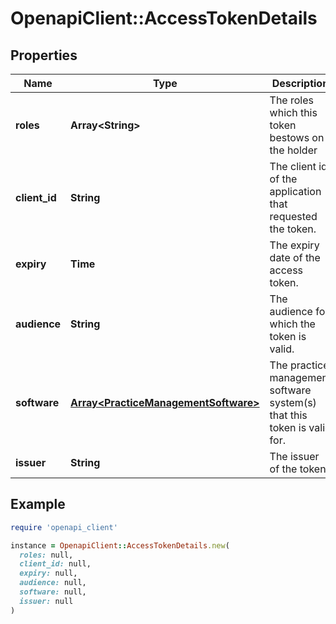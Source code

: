 # OpenapiClient::AccessTokenDetails

## Properties

| Name | Type | Description | Notes |
| ---- | ---- | ----------- | ----- |
| **roles** | **Array&lt;String&gt;** | The roles which this token bestows on the holder | [optional] |
| **client_id** | **String** | The client id of the application that requested the token. | [optional] |
| **expiry** | **Time** | The expiry date of the access token. | [optional] |
| **audience** | **String** | The audience for which the token is valid. | [optional] |
| **software** | [**Array&lt;PracticeManagementSoftware&gt;**](PracticeManagementSoftware.md) | The practice management software system(s) that this token is valid for. | [optional] |
| **issuer** | **String** | The issuer of the token. | [optional] |

## Example

```ruby
require 'openapi_client'

instance = OpenapiClient::AccessTokenDetails.new(
  roles: null,
  client_id: null,
  expiry: null,
  audience: null,
  software: null,
  issuer: null
)
```

